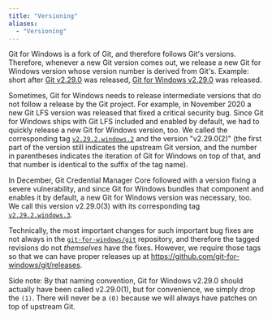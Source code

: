 ```yaml
---
title: "Versioning"
aliases:
  - "Versioning"
---
```

Git for Windows is a fork of Git, and therefore follows Git's versions. Therefore, whenever a new Git version comes out, we release a new Git for Windows version whose version number is derived from Git's. Example: short after [Git v2.29.0](https://github.com/git/git/blob/v2.29.2/Documentation/RelNotes/2.29.2.txt) was released, [Git for Windows v2.29.0](https://github.com/git-for-windows/git/releases/tag/v2.29.2.windows.1) was released.

Sometimes, Git for Windows needs to release intermediate versions that do not follow a release by the Git project. For example, in November 2020 a new Git LFS version was released that fixed a critical security bug. Since Git for Windows ships with Git LFS included and enabled by default, we had to quickly release a new Git for Windows version, too. We called the corresponding tag [`v2.29.2.windows.2`](https://github.com/git-for-windows/git/releases/tag/v2.29.2.windows.2) and the version "v2.29.0(2)" (the first part of the version still indicates the upstream Git version, and the number in parentheses indicates the iteration of Git for Windows on top of that, and that number is identical to the suffix of the tag name).

In December, Git Credential Manager Core followed with a version fixing a severe vulnerability, and since Git for Windows bundles that component and enables it by default, a new Git for Windows version was necessary, too. We call this version v2.29.0(3) with its corresponding tag [`v2.29.2.windows.3`](https://github.com/git-for-windows/git/releases/tag/v2.29.2.windows.3).

Technically, the most important changes for such important bug fixes are not always in the [`git-for-windows/git`](https://github.com/git-for-windows/git/) repository, and therefore the tagged revisions do not _themselves_ have the fixes. However, we require those tags so that we can have proper releases up at https://github.com/git-for-windows/git/releases.

Side note: By that naming convention, Git for Windows v2.29.0 should actually have been called v2.29.0(1), but for convenience, we simply drop the `(1)`.
There will never be a `(0)` because we will always have patches on top of upstream Git.